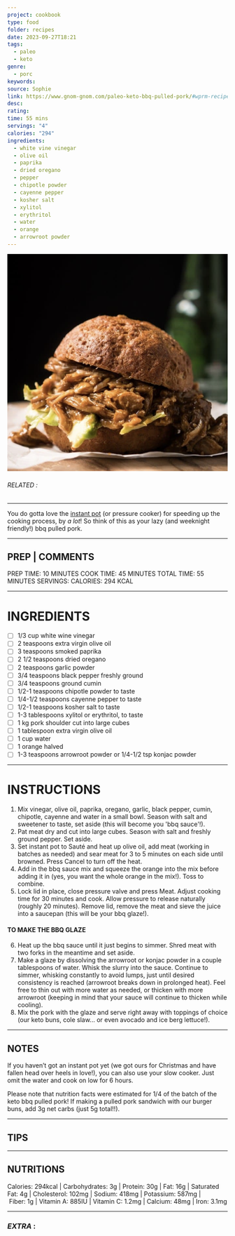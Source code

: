 ```yaml
---
project: cookbook
type: food
folder: recipes
date: 2023-09-27T18:21
tags:
  - paleo
  - keto
genre:
  - porc
keywords: 
source: Sophie
link: https://www.gnom-gnom.com/paleo-keto-bbq-pulled-pork/#wprm-recipe-container-8652
desc: 
rating: 
time: 55 mins
servings: "4"
calories: "294"
ingredients:
  - white vine vinegar
  - olive oil
  - paprika
  - dried oregano
  - pepper
  - chipotle powder
  - cayenne pepper
  - kosher salt
  - xylitol
  - erythritol
  - water
  - orange
  - arrowroot powder
---
```


![IMAGE](image_468.png)

###### *RELATED* : 
---
You do gotta love the [instant pot](http://amzn.to/2FmKaJN) (or pressure cooker) for speeding up the cooking process, by _a lot_! So think of this as your lazy (and weeknight friendly!) bbq pulled pork.

---
## PREP | COMMENTS

PREP TIME: 10 MINUTES COOK TIME: 45 MINUTES TOTAL TIME: 55 MINUTES SERVINGS: CALORIES: 294 KCAL

---
# INGREDIENTS

- [ ] 1/3 cup white wine vinegar
- [ ] 2 teaspoons extra virgin olive oil
- [ ] 3 teaspoons smoked paprika
- [ ] 2 1/2 teaspoons dried oregano
- [ ] 2 teaspoons garlic powder
- [ ] 3/4 teaspoons black pepper freshly ground
- [ ] 3/4 teaspoons ground cumin
- [ ] 1/2-1 teaspoons chipotle powder to taste
- [ ] 1/4-1/2 teaspoons cayenne pepper to taste
- [ ] 1/2-1 teaspoons kosher salt to taste
- [ ] 1-3 tablespoons xylitol or erythritol, to taste
- [ ] 1 kg pork shoulder cut into large cubes
- [ ] 1 tablespoon extra virgin olive oil
- [ ] 1 cup water
- [ ] 1 orange halved
- [ ] 1-3 teaspoons arrowroot powder or 1/4-1/2 tsp konjac powder

---
# INSTRUCTIONS

1. Mix vinegar, olive oil, paprika, oregano, garlic, black pepper, cumin, chipotle, cayenne and water in a small bowl. Season with salt and sweetener to taste, set aside (this will become you 'bbq sauce'!).  
2. Pat meat dry and cut into large cubes. Season with salt and freshly ground pepper. Set aside. 
3. Set instant pot to Sauté and heat up olive oil, add meat (working in batches as needed) and sear meat for 3 to 5 minutes on each side until browned. Press Cancel to turn off the heat.
4. Add in the bbq sauce mix and squeeze the orange into the mix before adding it in (yes, you want the whole orange in the mix!). Toss to combine. 
5. Lock lid in place, close pressure valve and press Meat. Adjust cooking time for 30 minutes and cook. Allow pressure to release naturally (roughly 20 minutes). Remove lid, remove the meat and sieve the juice into a saucepan (this will be your bbq glaze!).  

#### TO MAKE THE BBQ GLAZE

6. Heat up the bbq sauce until it just begins to simmer. Shred meat with two forks in the meantime and set aside.  
7. Make a glaze by dissolving the arrowroot or konjac powder in a couple tablespoons of water. Whisk the slurry into the sauce. Continue to simmer, whisking constantly to avoid lumps, just until desired consistency is reached (arrowroot breaks down in prolonged heat). Feel free to thin out with more water as needed, or thicken with more arrowroot (keeping in mind that your sauce will continue to thicken while cooling). 
8. Mix the pork with the glaze and serve right away with toppings of choice (our keto buns, cole slaw... or even avocado and ice berg lettuce!).

---
## NOTES

If you haven’t got an instant pot yet (we got ours for Christmas and have fallen head over heels in love!), you can also use your slow cooker. Just omit the water and cook on low for 6 hours.

Please note that nutrition facts were estimated for 1/4 of the batch of the keto bbq pulled pork! If making a pulled pork sandwich with our burger buns, add 3g net carbs (just 5g total!!).

---
## TIPS



---
## NUTRITIONS

Calories: 294kcal | Carbohydrates: 3g | Protein: 30g | Fat: 16g | Saturated Fat: 4g | Cholesterol: 102mg | Sodium: 418mg | Potassium: 587mg | Fiber: 1g | Vitamin A: 885IU | Vitamin C: 1.2mg | Calcium: 48mg | Iron: 3.1mg

---
### *EXTRA* :



